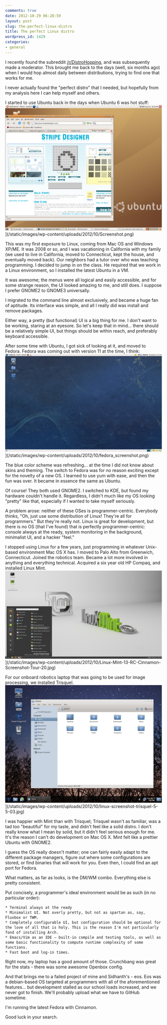```yaml
---
comments: true
date: 2012-10-29 06:28:59
layout: post
slug: the-perfect-linux-distro
title: The perfect Linux distro
wordpress_id: 1429
categories:
- general
---
```


I recently found the subreddit [/r/DistroHopping](http://reddit.com/r/distrohopping), and was subsequently made a moderator. This brought me back to the days (well, six months ago) when I would hop almost daily between distributions, trying to find one that works for me.

I never actually found the "perfect distro" that I needed, but hopefully from my analysis here I can help myself and others.

I started to use Ubuntu back in the days when Ubuntu 6 was hot stuff:![](/static/images/wp-content/uploads/2012/10/Screenshot.png)](/static/images/wp-content/uploads/2012/10/Screenshot.png)

This was my first exposure to Linux, coming from Mac OS and Windows XP/ME. It was 2008 or so, and I was vacationing in California with my family (we used to live in California, moved to Connecticut, kept the house, and eventually moved back). Our neighbors had a tutor over who was teaching programming. I decided to jump in on the class. He required that we work in a Linux environment, so I installed the latest Ubuntu in a VM.

It was awesome; the menus were all logical and easily accessible, and for some strange reason, the UI looked amazing to me, and still does. I suppose I prefer GNOME2 to GNOME3 universally.

I migrated to the command line almost exclusively, and became a huge fan of aptitude. Its interface was simple, and all I really did was install and remove packages.

Either way, a pretty (but functional) UI is a big thing for me. I don't want to be working, staring at an eyesore. So let's keep that in mind... there should be a relatively simple UI, but things should be within reach, and preferably keyboard accessible.

After some time with Ubuntu, I got sick of looking at it, and moved to Fedora. Fedora was coming out with version 11 at the time, I think:![](/static/images/wp-content/uploads/2012/10/fedora_screenshot.png)](/static/images/wp-content/uploads/2012/10/fedora_screenshot.png)

The blue color scheme was refreshing... at the time I did not know about skins and theming. The switch to Fedora was for no reason exciting except for the novelty of a new OS. I learned to use yum with ease, and then the fun was over. It became in essence the same as Ubuntu.

Of course! They both used GNOME2. I switched to KDE, but found my hardware couldn't handle it. Regardless, I didn't much like my OS looking "pretty" like that, especially if I wanted to take myself seriously.

A problem arose: neither of these OSes is programmer-centric. Everybody thinks, "Oh, just use some distribution of Linux! They're all for programmers." But they're really not. Linux is great for development, but there is no OS (that I've found) that is perfectly programmer-centric: console always at the ready, system monitoring in the background, minimalist UI, and a hacker "feel."

I stopped using Linux for a few years, just programming in whatever Unix-based environment Mac OS X has. I moved to Palo Alto from Greenwich, Connecticut. Joined the robotics team. Became a lot more involved in anything and everything technical. Acquired a six year old HP Compaq, and installed Linux Mint. ![](/static/images/wp-content/uploads/2012/10/Linux-Mint-13-RC-Cinnamon-Screenshot-Tour-20-1024x576.jpg)](/static/images/wp-content/uploads/2012/10/Linux-Mint-13-RC-Cinnamon-Screenshot-Tour-20.jpg)

For our onboard robotics laptop that was going to be used for image processing, we installed Trisquel. ![](/static/images/wp-content/uploads/2012/10/linux-screenshot-trisquel-5-5-03.jpg)](/static/images/wp-content/uploads/2012/10/linux-screenshot-trisquel-5-5-03.jpg)

I was happier with Mint than with Trisquel; Trisquel wasn't as familiar, was a tad too "beautiful" for my taste, and didn't feel like a solid distro. I don't really know what I mean by solid, but it didn't feel serious enough for me. It's the reason I can't do development on Mac OS X. Mint felt like a prettier Ubuntu with GNOME2.

I guess the OS really doesn't matter; one can fairly easily adapt to the different package managers, figure out where some configurations are stored, or find binaries that will work for you. Even then, I could find an apt port for Fedora.

What matters, as far as looks, is the DM/WM combo. Everything else is pretty consistent.

Put concisely, a programmer's ideal environment would be as such (in no particular order):
	
    * Terminal always at the ready
    * Minimalist UI. Not overly pretty, but not as spartan as, say, Fluxbox or TWM.
    * Completely configurable UI, but configuration should be optional for the love of all that is holy. This is the reason I'm not particularly fond of installing Arch.
    * Emacs/Vim as an IDE — built-in compile and testing tools, as well as some basic functionality to compute runtime complexity of some functions.
    * Fast boot and log-in times.

Right now, my laptop has a good amount of those. Crunchbang was great for the stats - there was some awesome Openbox config.

And that brings me to a failed project of mine and Sidhanth's - eos. Eos was a debian-based OS targeted at programmers with all of the aforementioned features... but development stalled as our school loads increased, and we never got to finish. We'll probably upload what we have to GitHub sometime.

I'm running the latest Fedora with Cinnamon.

Good luck in your search.
